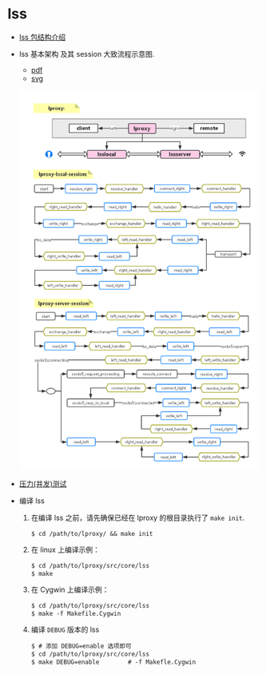# lss

* [lss 包结构介绍](./pack.md)

* lss 基本架构 及其 session 大致流程示意图.

	* [pdf](./lproxy.pdf) 
	* [svg](./lproxy.svg)
	
	![lproxy](./lproxy.png)

* [压力(并发)测试](./StressTesting.md)

* 编译 lss

	1. 在编译 lss 之前，请先确保已经在 lproxy 的根目录执行了 `make init`.

		```shell
		$ cd /path/to/lproxy/ && make init
		```

	2. 在 linux 上编译示例：

		```shell
		$ cd /path/to/lproxy/src/core/lss
		$ make
		```

	3. 在 Cygwin 上编译示例：

		```shell
		$ cd /path/to/lproxy/src/core/lss
		$ make -f Makefile.Cygwin
		```

	4. 编译 `DEBUG` 版本的 lss

		```shell
		$ # 添加 DEBUG=enable 选项即可
		$ cd /path/to/lproxy/src/core/lss
		$ make DEBUG=enable        # -f Makefle.Cygwin
		```